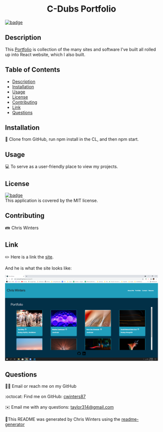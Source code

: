 
  <h1 align="center">C-Dubs Portfolio</h1>
  
[![badge](https://img.shields.io/badge/License-MIT-yellow.svg)](https://opensource.org/licenses/MIT)<br />
## Description
This [Portfolio](https://cwinters87.github.io/cwinters87/) is collection of the many sites and software I've built all rolled up into React website, which I also built.
## Table of Contents
- [Description](#description)
- [Installation](#installation)
- [Usage](#usage)
- [License](#license)
- [Contributing](#contributing)
- [Link](#tests)
- [Questions](#questions)
## Installation
💾 Clone from GitHub, run npm install in the CL, and then npm start.
## Usage
💻 To serve as a user-friendly place to view my projects.
## License
[![badge](https://img.shields.io/badge/License-MIT-yellow.svg)](https://opensource.org/licenses/MIT) <br /> This application is covered by the MIT license.
## Contributing
👪 Chris Winters
## Link
✏️ Here is a link the [site](https://cwinters87.github.io/cwinters87/).

And he is what the site looks like:

![screenshot](./src/assets/img/screenshot.png)

## Questions
🙋‍♂️ Email or reach me on my GitHub <br />
<br />
:octocat: Find me on GitHub: [cwinters87](https://github.com/cwinters87)<br />
<br />
✉️ Email me with any questions: taylor314@gmail.com<br /><br />
🌟This README was generated by Chris Winters using the [readme-generator](https://github.com/cwinters87/readme-generator)